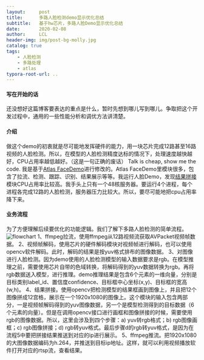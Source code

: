 ```yaml
---
layout:     post
title:      多路人脸检测demo显示优化总结
subtitle:   基于hw芯片，多路人脸Demo显示优化总结
date:       2020-02-08
author:     LCL
header-img: img/post-bg-molly.jpg
catalog: true
tags:
    - 人脸检测
    - 多路处理
    - atlas
typora-root-url: ..
---
```


#### 写在开始的话
还没想好这篇博客要表达的重点是什么，暂时先想到哪儿写到哪儿。争取把这个开发过程中，通用的一些性能分析和调优方法讲清楚。

#### 介绍
做这个demo的初衷就是尽可能地发挥硬件的能力，用一块芯片完成12路甚至16路视频的人脸检测。所以，在模型的人脸检测精度达标的情况下，处理速度越快越好，CPU占用率越低越好。（这是一句正确的废话）
Talk is cheap, show me the code. 我是基于[Atlas FaceDemo](https://gitee.com/HuaweiAtlas/FaceRecognition)进行修改的。Atlas FaceDemo里模块很多，包含了拉流、检测、跟踪、识别、结果展示等等。我运行人脸Demo，发现[结果拼接](https://gitee.com/HuaweiAtlas/FaceRecognition/blob/master/src/host/cpp/StreamDataOutputEngine.cpp)模块CPU占用率比较高。我手头上只有一个48核服务器。要运行4个进程，每个进程各完成12路的人脸检测，服务器压力比较大。所以，要尽可能地把cpu占用率降下来。

#### 业务流程
为了方便理解后续要优化的功能逻辑。我们了解下多路人脸检测的简单流程。
![flowchart]({{site.baseurl}}/img/face_demo_flowchart1.jpg)
1、ffmpeg拉流，使用ffmpeg从12路视频流获取AVPacket视频帧数据。
2、视频帧解码，使用芯片的硬件解码模块对视频帧进行解码，也可以使用opencv软件解码。此时，解码的结果是按yuv格式排布的图像数据。
3、对图像进行人脸检测。因为demo使用的人脸检测模型的输入数据要求是rgb。在模型推理之前，需要使用芯片自带的色域转换，将解码得到的yuv数据转换为rgb。再将rgb数据送入模型，进行推理。demo推理结果是包含6个元素的一维向量，分别是目标类别label_id、置信度confidence、目标框中心坐标(x,y)、目标框的宽高(w,h)。
4、结果拼接。使用opencv把检测模型的结果框画到图像上，并且把12个图像拼成12宫格，展示在一个1920x1080的图像上。这个模块的输入包含两部分，一是视频帧解码得到的yuv图像数据，另一个是模型检测得到的目标数据（6个元素的向量）。但是在调用opencv接口进行画框和图像拼接的时候，需要使用rgb的图像数据。所以，这里会涉及到四个步骤：a) yuv转rgb格式；b) rgb图像画框；c) rgb图像拼接；d) rgb转yuv格式。最后步骤d的rgb转yuv格式，是因为在流程5中要把拼接结果推送到对应的ip进行展示。
5、ffmpeg推流。把1920x1080的大图像数据编码为h.264，并推送到目标ip地址。这样，就可以利用视频播放软件打开对应的rtsp流，查看结果。

